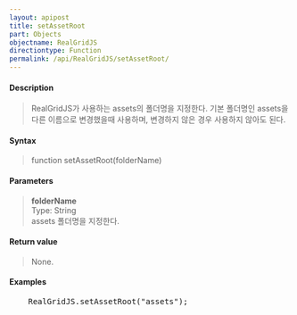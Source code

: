 ```yaml
---
layout: apipost
title: setAssetRoot
part: Objects
objectname: RealGridJS
directiontype: Function
permalink: /api/RealGridJS/setAssetRoot/
---
```



#### Description

> RealGridJS가 사용하는 assets의 폴더명을 지정한다.
> 기본 폴더명인 assets을 다른 이름으로 변경했을때 사용하며, 변경하지 않은 경우 사용하지 않아도 된다.

#### Syntax

> function setAssetRoot(folderName)  

#### Parameters

> **folderName**    
> Type: String   
> assets 폴더명을 지정한다.   

#### Return value

> None.  

#### Examples 

<pre class="prettyprint">
    RealGridJS.setAssetRoot("assets");
</pre>
